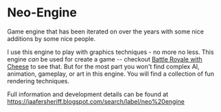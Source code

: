 # Neo-Engine

Game engine that has been iterated on over the years with some nice additions by some nice people. 

I use this engine to play with graphics techniques - no more no less. This engine _can_ be used for create a game -- checkout [Battle Royale with Cheese](TODO) to see that. But for the most part you won't find complex AI, animation, gameplay, or art in this engine. You will find a collection of fun rendering techniques. 

Full information and development details can be found at
https://jaafersheriff.blogspot.com/search/label/neo%20engine
